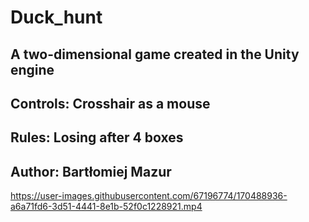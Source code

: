 # Duck_hunt
A two-dimensional game created in the Unity engine
---------------------------------------------------
Controls: Crosshair as a mouse
---------------------------------------------------
Rules: Losing after 4 boxes
---------------------------------------------------
Author: Bartłomiej Mazur
---------------------------------------------------



https://user-images.githubusercontent.com/67196774/170488936-a6a71fd6-3d51-4441-8e1b-52f0c1228921.mp4

